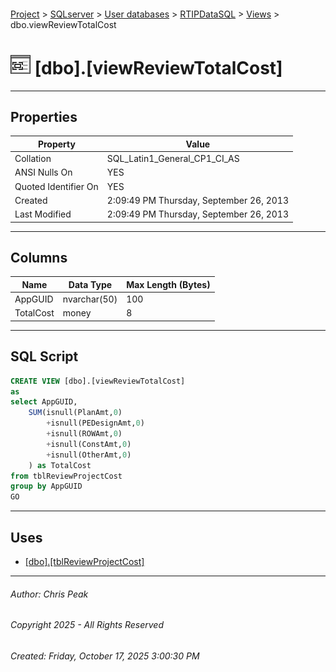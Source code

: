 #### 

[Project](../../../../index.md) > [SQLserver](../../../index.md) > [User databases](../../index.md) > [RTIPDataSQL](../index.md) > [Views](Views.md) > dbo.viewReviewTotalCost

# ![Views](../../../../Images/View32.png) [dbo].[viewReviewTotalCost]

---

## <a name="#properties"></a>Properties

| Property | Value |
|---|---|
| Collation | SQL_Latin1_General_CP1_CI_AS |
| ANSI Nulls On | YES |
| Quoted Identifier On | YES |
| Created | 2:09:49 PM Thursday, September 26, 2013 |
| Last Modified | 2:09:49 PM Thursday, September 26, 2013 |


---

## <a name="#columns"></a>Columns

| Name | Data Type | Max Length (Bytes) |
|---|---|---|
| AppGUID | nvarchar(50) | 100 |
| TotalCost | money | 8 |


---

## <a name="#sqlscript"></a>SQL Script

```sql
CREATE VIEW [dbo].[viewReviewTotalCost]
as
select AppGUID,
	SUM(isnull(PlanAmt,0)
		+isnull(PEDesignAmt,0)
		+isnull(ROWAmt,0)
		+isnull(ConstAmt,0)
		+isnull(OtherAmt,0)
	) as TotalCost
from tblReviewProjectCost
group by AppGUID
GO

```


---

## <a name="#uses"></a>Uses

* [[dbo].[tblReviewProjectCost]](../Tables/dbo_tblReviewProjectCost.md)


---

###### Author:  Chris Peak

###### Copyright 2025 - All Rights Reserved

###### Created: Friday, October 17, 2025 3:00:30 PM

